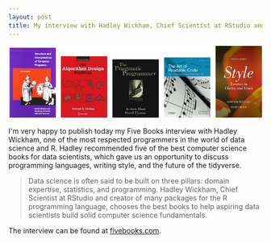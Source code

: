 ```yaml
---
layout: post
title: My interview with Hadley Wickham, Chief Scientist at RStudio and creator of the tidyverse, on the best books for data scientists learning computer science
---
```


[![Hadley Wickham's book choices](https://raw.githubusercontent.com/edomt/edomt.github.io/master/images/hadley_books.png)](https://fivebooks.com/best-books/computer-science-data-science-hadley-wickham/)

I'm very happy to publish today my Five Books interview with Hadley Wickham, one of the most respected programmers in the world of data science and R. Hadley recommended five of the best computer science books for data scientists, which gave us an opportunity to discuss programming languages, writing style, and the future of the tidyverse.

> Data science is often said to be built on three pillars: domain expertise, statistics, and programming. Hadley Wickham, Chief Scientist at RStudio and creator of many packages for the R programming language, chooses the best books to help aspiring data scientists build solid computer science fundamentals.

The interview can be found at [fivebooks.com](https://fivebooks.com/best-books/computer-science-data-science-hadley-wickham/).